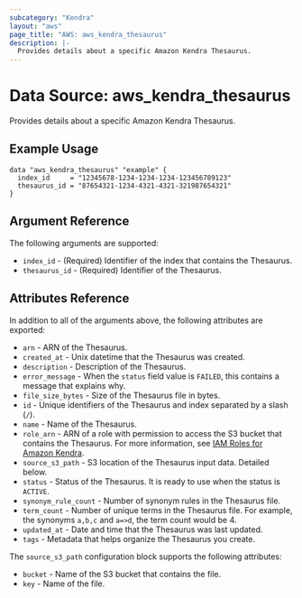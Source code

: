 ```yaml
---
subcategory: "Kendra"
layout: "aws"
page_title: "AWS: aws_kendra_thesaurus"
description: |-
  Provides details about a specific Amazon Kendra Thesaurus.
---
```


# Data Source: aws_kendra_thesaurus

Provides details about a specific Amazon Kendra Thesaurus.

## Example Usage

```hcl
data "aws_kendra_thesaurus" "example" {
  index_id     = "12345678-1234-1234-1234-123456789123"
  thesaurus_id = "87654321-1234-4321-4321-321987654321"
}
```

## Argument Reference

The following arguments are supported:

* `index_id` - (Required) Identifier of the index that contains the Thesaurus.
* `thesaurus_id` - (Required) Identifier of the Thesaurus.

## Attributes Reference

In addition to all of the arguments above, the following attributes are exported:

* `arn` - ARN of the Thesaurus.
* `created_at` - Unix datetime that the Thesaurus was created.
* `description` - Description of the Thesaurus.
* `error_message` - When the `status` field value is `FAILED`, this contains a message that explains why.
* `file_size_bytes` - Size of the Thesaurus file in bytes.
* `id` - Unique identifiers of the Thesaurus and index separated by a slash (`/`).
* `name` - Name of the Thesaurus.
* `role_arn` - ARN of a role with permission to access the S3 bucket that contains the Thesaurus. For more information, see [IAM Roles for Amazon Kendra](https://docs.aws.amazon.com/kendra/latest/dg/iam-roles.html).
* `source_s3_path` - S3 location of the Thesaurus input data. Detailed below.
* `status` - Status of the Thesaurus. It is ready to use when the status is `ACTIVE`.
* `synonym_rule_count` - Number of synonym rules in the Thesaurus file.
* `term_count` - Number of unique terms in the Thesaurus file. For example, the synonyms `a,b,c` and `a=>d`, the term count would be 4.
* `updated_at` - Date and time that the Thesaurus was last updated.
* `tags` - Metadata that helps organize the Thesaurus you create.

The `source_s3_path` configuration block supports the following attributes:

* `bucket` - Name of the S3 bucket that contains the file.
* `key` - Name of the file.
